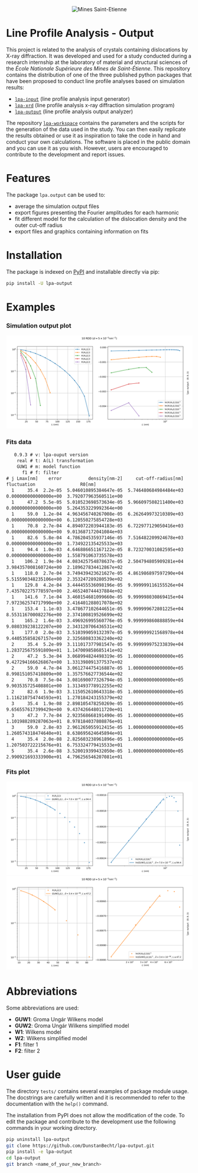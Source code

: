 <div align="center">
  <img width="250" src="https://dunstan.becht.network/views/signatures/mines.svg" alt="Mines Saint-Etienne">
</div>

# Line Profile Analysis - Output

This project is related to the analysis of crystals containing dislocations by X-ray diffraction. It was developed and used for a study conducted during a research internship at the laboratory of material and structural sciences of the *École Nationale Supérieure des Mines de Saint-Étienne*. This repository contains the distribution of one of the three published python packages that have been proposed to conduct line profile analyses based on simulation results:
* [`lpa-input`](https://github.com/DunstanBecht/lpa-input) (line profile analysis input generator)
* [`lpa-xrd`](https://github.com/DunstanBecht/lpa-xrd) (line profile analysis x-ray diffraction simulation program)
* [`lpa-output`](https://github.com/DunstanBecht/lpa-output) (line profile analysis output analyzer)

The repository [`lpa-workspace`](https://github.com/DunstanBecht/lpa-workspace) contains the parameters and the scripts for the generation of the data used in the study. You can then easily replicate the results obtained or use it as inspiration to take the code in hand and conduct your own calculations. The software is placed in the public domain and you can use it as you wish. However, users are encouraged to contribute to the development and report issues.

# Features

The package `lpa.output` can be used to:
* average the simulation output files
* export figures presenting the Fourier amplitudes for each harmonic
* fit different model for the calculation of the dislocation density and the outer cut-off radius
* export files and graphics containing information on fits

# Installation

The package is indexed on [PyPI](https://pypi.org/project/lpa-output/) and installable directly via pip:
```bash
pip install -U lpa-output
```

# Examples

### Simulation output plot
![Output plot](https://raw.githubusercontent.com/DunstanBecht/lpa-output/8b1f7791531426160d4d447cc74da2154d1ee301/tests/fits/10_rho5e13m-2_square_3200nm_RDD_d5e-5nm-2_screw_S0_PBC1_output_analysis/output_plot.svg)

### Fits data
```
   0.9.3 # v: lpa-ouput version
    real # t: A(L) transformation
    GUW1 # m: model function
      f1 # f: filter
# j Lmax[nm]    error          density[nm-2]     cut-off-radius[nm]            fluctuation                 R0[nm]
  1     35.4  2.2e-05  5.046010895384647e-05  5.746480684984484e+03  0.000000000000000e+00  3.792077963560511e+00
  1     47.2  5.5e-05  5.010523698573634e-05  5.966097508211400e+03  0.000000000000000e+00  5.264353229992364e+00
  1     59.0  1.2e-04  4.963456740267008e-05  6.262649973210389e+03  0.000000000000000e+00  6.120550275854728e+03
  1     70.8  2.7e-04  4.894072203944183e-05  6.722977129050416e+03  0.000000000000000e+00  9.013687172041084e+03
  1     82.6  5.8e-04  4.786204535937146e-05  7.516482209924678e+03  0.000000000000000e+00  1.734922135425533e+03
  1     94.4  1.0e-03  4.646886651167122e-05  8.723270031082595e+03  0.000000000000000e+00  1.558791063735578e+03
  1    106.2  1.9e-04  4.083425754878637e-05  2.504794805909281e+04  3.984357008160724e+00  2.189627834412867e+02
  1    118.0  2.7e-04  3.749439423621627e-05  4.861986897597290e+04  5.515590348235106e+00  2.353247289280539e+02
  1    129.8  4.2e-04  3.444455536098196e-05  9.999999116155526e+04  7.435702275778597e+00  2.465240744437884e+02
  1    141.6  7.1e-04  3.460154681099660e-05  9.999998030869415e+04  7.972362574717990e+00  2.416401288017078e+02
  1    153.4  1.1e-03  3.478677102644651e-05  9.999999672801225e+04  8.553116700082276e+00  2.374100819526699e+02
  1    165.2  1.6e-03  3.496926995560776e-05  9.999999860888859e+04  9.080339238122207e+00  2.343120706436531e+02
  1    177.0  2.0e-03  3.510399059132397e-05  9.999999921568978e+04  9.440535858267157e+00  2.325680833362240e+02
  2     35.4  5.2e-09  3.111017377981547e-05  9.999999975233839e+04  1.283725675591809e+01  1.147009858685141e+02
  2     47.2  5.3e-04  3.068994824498319e-05  1.000000000000000e+05  9.427294166626867e+00  1.331398091377537e+02
  2     59.0  4.7e-04  3.061274475416887e-05  1.000000000000000e+05  8.998151057410809e+00  1.357576627736544e+02
  2     70.8  7.5e-04  3.081690077326794e-05  1.000000000000000e+05  9.903535725408801e+00  1.313493778912255e+02
  2     82.6  1.9e-03  3.115052610643318e-05  1.000000000000000e+05  1.116210754744593e+01  1.270184243155379e+02
  3     35.4  1.9e-08  2.898105478250269e-05  1.000000000000000e+05  9.656557617399429e+00  9.437426648011720e+01
  3     47.2  7.7e-04  2.923568668191490e-05  1.000000000000000e+05  1.101988289287063e+01  8.978184037808876e+01
  3     59.0  2.8e-03  2.961265055912415e-05  1.000000000000000e+05  1.260574318474640e+01  8.638695624645894e+01
  4     35.4  2.0e-08  2.825603238961896e-05  1.000000000000000e+05  1.207503722215676e+01  6.753324779415533e+01
  5     35.4  2.6e-08  3.520019399432050e-05  1.000000000000000e+05  2.990921693333900e+01  4.796256546207081e+01
```

### Fits plot
![GUW2 harmonic 1](https://raw.githubusercontent.com/DunstanBecht/lpa-output/8b1f7791531426160d4d447cc74da2154d1ee301/tests/fits/10_rho5e13m-2_square_3200nm_RDD_d5e-5nm-2_screw_S0_PBC1_output_analysis/fits_plot_GUW2/j1_094nm.svg)
![GUW2 harmonic 2](https://raw.githubusercontent.com/DunstanBecht/lpa-output/8b1f7791531426160d4d447cc74da2154d1ee301/tests/fits/10_rho5e13m-2_square_3200nm_RDD_d5e-5nm-2_screw_S0_PBC1_output_analysis/fits_plot_GUW2/j2_047nm.svg)

# Abbreviations

Some abbreviations are used:

* **GUW1**: Groma Ungár Wilkens model
* **GUW2**: Groma Ungár Wilkens simplified model
* **W1**: Wilkens model
* **W2**: Wilkens simplified model
* **F1**: filter 1
* **F2**: filter 2

# User guide

The directory `tests/` contains several examples of package module usage. The docstrings are carefully written and it is recommended to refer to the documentation with the `help()` command.

The installation from PyPI does not allow the modification of the code. To edit the package and contribute to the development use the following commands in your working directory.
```bash
pip uninstall lpa-output
git clone https://github.com/DunstanBecht/lpa-output.git
pip install -e lpa-output
cd lpa-output
git branch <name_of_your_new_branch>
```
